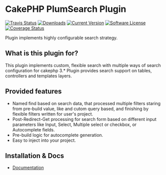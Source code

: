 # CakePHP PlumSearch Plugin

[![Travis Status](https://api.travis-ci.org/skie/plum_search.png?branch=master)](https://travis-ci.org/github/skie/plum_search)
[![Downloads](https://poser.pugx.org/skie/cakephp-search/d/total)](https://packagist.org/packages/skie/cakephp-search)
[![Current Version](https://poser.pugx.org/skie/cakephp-search/v)](https://packagist.org/packages/skie/cakephp-search)
[![Software License](https://img.shields.io/badge/license-MIT-brightgreen.svg?style=flat-square)](LICENSE)
[![Coverage Status](https://coveralls.io/repos/skie/plum_search/badge.png?branch=master)](https://coveralls.io/r/skie/plum_search?branch=master)

Plugin implements highly configurable search strategy.

## What is this plugin for?

This plugin implements custom, flexible search with multiple ways of search configuration for cakephp 3.* 
Plugin provides search support on tables, controllers and templates layers.

## Provided features

- Named find based on search data, that processed multiple filters staring from pre-build value, like and cutom query based, and finishing by flexible filters written for user's project.
- Post-Redirect-Get processing for search form based on different input parameters like Input, Select, Multiple select or checkbox, or Autocomplete fields.
- Pre-build logic for autocomplete generation.
- Easy to inject into your project.

## Installation & Docs

- [Documentation](docs/README.md)
